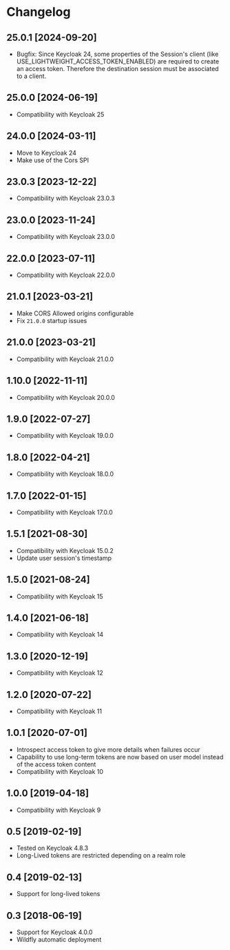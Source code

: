 # Changelog

## 25.0.1 [2024-09-20]

* Bugfix: Since Keycloak 24, some properties of the Session's client (like USE_LIGHTWEIGHT_ACCESS_TOKEN_ENABLED) are required to create an access token. Therefore the destination session must be associated to a client.

## 25.0.0 [2024-06-19]

* Compatibility with Keycloak 25

## 24.0.0 [2024-03-11]

* Move to Keycloak 24
* Make use of the Cors SPI

## 23.0.3 [2023-12-22]

* Compatibility with Keycloak 23.0.3

## 23.0.0 [2023-11-24]

* Compatibility with Keycloak 23.0.0

## 22.0.0 [2023-07-11]

* Compatibility with Keycloak 22.0.0

## 21.0.1 [2023-03-21]

* Make CORS Allowed origins configurable
* Fix `21.0.0` startup issues

## 21.0.0 [2023-03-21]

* Compatibility with Keycloak 21.0.0

## 1.10.0 [2022-11-11]

* Compatibility with Keycloak 20.0.0

## 1.9.0 [2022-07-27]

* Compatibility with Keycloak 19.0.0

## 1.8.0 [2022-04-21]

* Compatibility with Keycloak 18.0.0

## 1.7.0 [2022-01-15]

* Compatibility with Keycloak 17.0.0

## 1.5.1 [2021-08-30]

* Compatibility with Keycloak 15.0.2
* Update user session's timestamp

## 1.5.0 [2021-08-24]

* Compatibility with Keycloak 15

## 1.4.0 [2021-06-18]

* Compatibility with Keycloak 14

## 1.3.0 [2020-12-19]

* Compatibility with Keycloak 12

## 1.2.0 [2020-07-22]

* Compatibility with Keycloak 11

## 1.0.1 [2020-07-01]

* Introspect access token to give more details when failures occur
* Capability to use long-term tokens are now based on user model instead of the access token content
* Compatibility with Keycloak 10

## 1.0.0 [2019-04-18]

* Compatibility with Keycloak 9

## 0.5 [2019-02-19] 

* Tested on Keycloak 4.8.3
* Long-Lived tokens are restricted depending on a realm role

## 0.4 [2019-02-13] 

* Support for long-lived tokens

## 0.3 [2018-06-19]

* Support for Keycloak 4.0.0
* Wildfly automatic deployment

